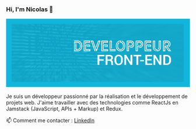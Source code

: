 ### Hi, I'm Nicolas 👋
<img src="bannner.jpg" />
 
 Je suis un développeur passionné par la réalisation et le développement de projets web. J'aime travailler avec des technologies comme ReactJs en Jamstack (JavaScript, APIs + Markup) et Redux.
 
📫 Comment me contacter : [LinkedIn](www.linkedin.com/in/nicolasdlb)
<!-- ### Bonjour et bienvenue 👋

Vous voici chez moi, dans mon laboratoire.

📫 Comment me contacter : [LinkedIn](www.linkedin.com/in/nicolasdlb)

### 🦥 Qui suis-je ?
Je suis un développeur passionné, déterminé et investi. Je travaille sur des projets qui me parlent, dans des équipes bienveillantes où exigeance rime avec bonne ambiance.

J'ai eu l'occasion de faire mes armes à l'université de Lille dans laquelle j'ai pu participer à la naissance d'un très beau projet autant d'un point de vue de l'élaboration que de sa construction.

### Mes compétences
#### Techniques
🔭 Les technos avec lesquelles je travaille:

 
React  
Redux  
Typescript  
NodeJS  
Jest/Enzyme  
Firebase
 -->
